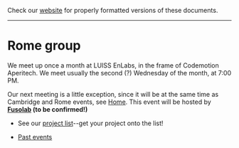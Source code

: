 Check our [website](http://rustaceans.uk/) for
properly formatted versions of these documents.

---

# Rome group

We meet up once a month at LUISS EnLabs, in the frame of Codemotion Aperitech.
We meet usually the second (?) Wednesday of the month, at 7:00 PM.

Our next meeting is a little exception, since
it will be at the same time as Cambridge and Rome
events, see [Home](http://rustaceans.uk/). This event will be hosted by **[Fusolab](http://www.fusolab.net/) (to be confirmed!)**

* See our [project list](Projects.md)--get your project onto the list!

* [Past events](past_events/index.md)
